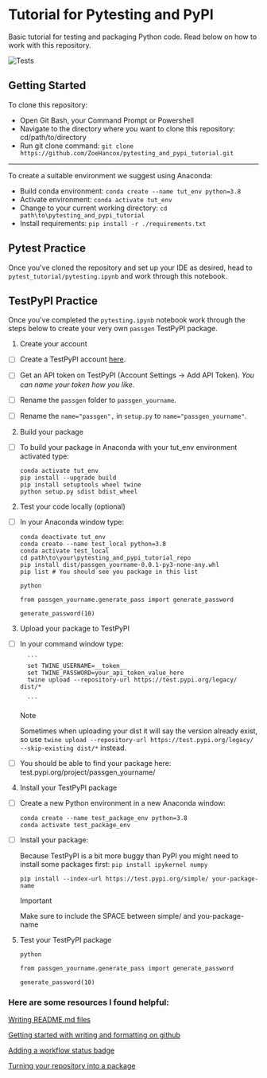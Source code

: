 # Tutorial for Pytesting and PyPI

Basic tutorial for testing and packaging Python code. Read below on how to work with this repository.

![Tests](https://github.com/ZoeHancox/pytesting_and_pypi_tutorial/actions/workflows/tests.yml/badge.svg)

## Getting Started

To clone this repository:

- Open Git Bash, your Command Prompt or Powershell
- Navigate to the directory where you want to clone this repository: cd/path/to/directory
- Run git clone command: `git clone https://github.com/ZoeHancox/pytesting_and_pypi_tutorial.git`

---

To create a suitable environment we suggest using Anaconda:

- Build conda environment: `conda create --name tut_env python=3.8`
- Activate environment: `conda activate tut_env`
- Change to your current working directory: `cd path\to\pytesting_and_pypi_tutorial`
- Install requirements: `pip install -r ./requirements.txt`


## Pytest Practice

Once you've cloned the repository and set up your IDE as desired, head to `pytest_tutorial/pytesting.ipynb` and work through this notebook.

## TestPyPI Practice

Once you've completed the `pytesting.ipynb` notebook work through the steps below to create your very own `passgen` TestPyPI package.

1. Create your account

- [ ] Create a TestPyPI account [here](https://test.pypi.org/account/register/).

- [ ] Get an API token on TestPyPI (Account Settings -> Add API Token). _You can name your token how you like_.

- [ ] Rename the `passgen` folder to `passgen_yourname`.

- [ ] Rename the `name="passgen",` in `setup.py` to `name="passgen_yourname"`.

2. Build your package

- [ ] To build your package in Anaconda with your tut_env environment activated type:
    ```
    conda activate tut_env
    pip install --upgrade build
    pip install setuptools wheel twine
    python setup.py sdist bdist_wheel
    ```


2. Test your code locally (optional)

- [ ] In your Anaconda window type:

    ```
    conda deactivate tut_env
    conda create --name test_local python=3.8
    conda activate test_local
    cd path\to\your\pytesting_and_pypi_tutorial_repo
    pip install dist/passgen_yourname-0.0.1-py3-none-any.whl
    pip list # You should see you package in this list
    ```

    ```
    python

    from passgen_yourname.generate_pass import generate_password

    generate_password(10)
    ```




3. Upload your package to TestPyPI

- [ ] In your command window type:

        ```
        set TWINE_USERNAME=__token__
        set TWINE_PASSWORD=your_api_token_value_here
        twine upload --repository-url https://test.pypi.org/legacy/ dist/*

        ```
    > [!NOTE] 
    > Sometimes when uploading your dist it will say the version already exist, so use `twine upload --repository-url https://test.pypi.org/legacy/ --skip-existing dist/*` instead.


- [ ] You should be able to find your package here: test.pypi.org/project/passgen_yourname/

4. Install your TestPyPI package 

- [ ] Create a new Python environment in a new Anaconda window:

    ```
    conda create --name test_package_env python=3.8
    conda activate test_package_env
    ```

- [ ] Install your package:

    Because TestPyPI is a bit more buggy than PyPI you might need to install some packages first:
    `pip install ipykernel numpy` 

    `pip install --index-url https://test.pypi.org/simple/ your-package-name`
    > [!IMPORTANT] 
    > Make sure to include the SPACE between simple/ and you-package-name




    

5. Test your TestPyPI package

    ```
    python

    from passgen_yourname.generate_pass import generate_password

    generate_password(10)
    ```



### Here are some resources I found helpful:

[Writing README.md files](https://www.makeareadme.com/)

[Getting started with writing and formatting on github](https://docs.github.com/en/get-started/writing-on-github/getting-started-with-writing-and-formatting-on-github/basic-writing-and-formatting-syntax)

[Adding a workflow status badge](https://docs.github.com/en/actions/monitoring-and-troubleshooting-workflows/adding-a-workflow-status-badge 
)

[Turning your repository into a package](https://www.youtube.com/watch?v=Kz6IlDCyOUY&ab_channel=pixegamihttps://packaging.python.org/en/latest/tutorials/packaging-projects/)